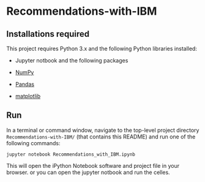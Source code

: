 # Recommendations-with-IBM


## Installations required
This project requires Python 3.x and the following Python libraries installed:

- Jupyter notbook and the following packages 

- [NumPy](http://www.numpy.org/)
- [Pandas](http://pandas.pydata.org/)
- [matplotlib](https://matplotlib.org/)




## Run

In a terminal or command window, navigate to the top-level project directory ```Recommendations-with-IBM/```  (that contains this README) and run one of the following commands:

```jupyter notebook Recommendations_with_IBM.ipynb```

This will open the iPython Notebook software and project file in your browser.
or you can open the jupyter notbook and run the celles.

